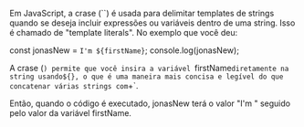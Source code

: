 Em JavaScript, a crase (``) é usada para delimitar templates de strings quando se deseja incluir expressões ou variáveis dentro de uma string. Isso é chamado de "template literals". No exemplo que você deu:

const jonasNew = `I'm ${firstName}`;
console.log(jonasNew);

A crase (`) permite que você insira a variável `firstName` diretamente na string usando${}, o que é uma maneira mais concisa e legível do que concatenar várias strings com `+`.

Então, quando o código é executado, jonasNew terá o valor "I'm " seguido pelo valor da variável firstName.